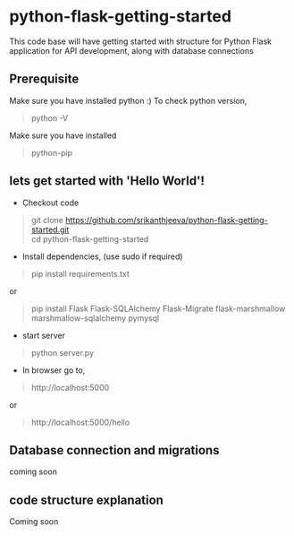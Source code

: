 # python-flask-getting-started
This code base will have getting started with structure for Python Flask application for API development, along with database connections

## Prerequisite
Make sure you have installed python :) 
To check python version,  
> python -V  

Make sure you have installed 
> python-pip 

## lets get started with 'Hello World'!

* Checkout code
> git clone https://github.com/srikanthjeeva/python-flask-getting-started.git    
> cd python-flask-getting-started   

* Install dependencies, (use sudo if required)  
>  pip install requirements.txt 

or 

> pip install Flask Flask-SQLAlchemy Flask-Migrate flask-marshmallow marshmallow-sqlalchemy pymysql

* start server 
> python server.py  

* In browser go to,

> http://localhost:5000 

or 
 
> http://localhost:5000/hello  


## Database connection and migrations 

coming soon 

## code structure explanation 

Coming soon 